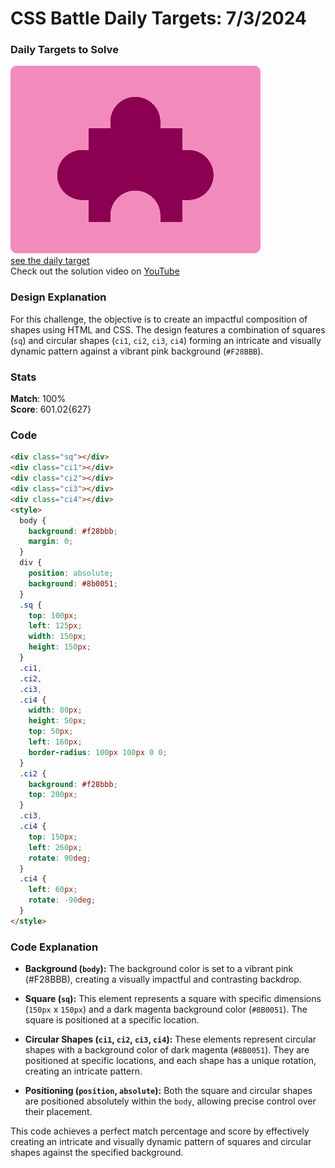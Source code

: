 # CSS Battle Daily Targets: 7/3/2024

### Daily Targets to Solve

![picture of daily target](./images/07.png)  
[see the daily target](https://cssbattle.dev/play/lJTvt2AW1n9KLimvcciV)  
Check out the solution video on [YouTube](https://www.youtube.com/watch?v=-kPvvpViGGo)

### Design Explanation

For this challenge, the objective is to create an impactful composition of shapes using HTML and CSS. The design features a combination of squares (`sq`) and circular shapes (`ci1`, `ci2`, `ci3`, `ci4`) forming an intricate and visually dynamic pattern against a vibrant pink background (`#F28BBB`).

### Stats

**Match**: 100%  
**Score**: 601.02{627}

### Code

```html
<div class="sq"></div>
<div class="ci1"></div>
<div class="ci2"></div>
<div class="ci3"></div>
<div class="ci4"></div>
<style>
  body {
    background: #f28bbb;
    margin: 0;
  }
  div {
    position: absolute;
    background: #8b0051;
  }
  .sq {
    top: 100px;
    left: 125px;
    width: 150px;
    height: 150px;
  }
  .ci1,
  .ci2,
  .ci3,
  .ci4 {
    width: 80px;
    height: 50px;
    top: 50px;
    left: 160px;
    border-radius: 100px 100px 0 0;
  }
  .ci2 {
    background: #f28bbb;
    top: 200px;
  }
  .ci3,
  .ci4 {
    top: 150px;
    left: 260px;
    rotate: 90deg;
  }
  .ci4 {
    left: 60px;
    rotate: -90deg;
  }
</style>
```

### Code Explanation

- **Background (`body`):** The background color is set to a vibrant pink (#F28BBB), creating a visually impactful and contrasting backdrop.

- **Square (`sq`):** This element represents a square with specific dimensions (`150px` x `150px`) and a dark magenta background color (`#8B0051`). The square is positioned at a specific location.

- **Circular Shapes (`ci1`, `ci2`, `ci3`, `ci4`):** These elements represent circular shapes with a background color of dark magenta (`#8B0051`). They are positioned at specific locations, and each shape has a unique rotation, creating an intricate pattern.

- **Positioning (`position`, `absolute`):** Both the square and circular shapes are positioned absolutely within the `body`, allowing precise control over their placement.

This code achieves a perfect match percentage and score by effectively creating an intricate and visually dynamic pattern of squares and circular shapes against the specified background.
